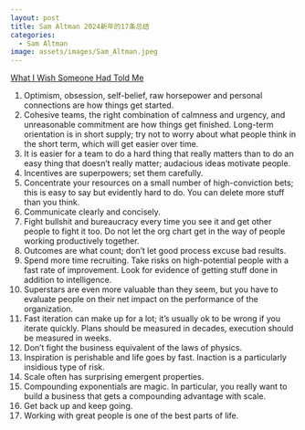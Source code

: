 ```yaml
---
layout: post
title: Sam Altman 2024新年的17条总结
categories:
  - Sam Altman
image: assets/images/Sam_Altman.jpeg
---
```



[What I Wish Someone Had Told Me](https://blog.samaltman.com/what-i-wish-someone-had-told-me)


1. Optimism, obsession, self-belief, raw horsepower and personal connections are how things get started.
2. Cohesive teams, the right combination of calmness and urgency, and unreasonable commitment are how things get finished. Long-term orientation is in short supply; try not to worry about what people think in the short term, which will get easier over time.
3. It is easier for a team to do a hard thing that really matters than to do an easy thing that doesn’t really matter; audacious ideas motivate people.
4. Incentives are superpowers; set them carefully.
5. Concentrate your resources on a small number of high-conviction bets; this is easy to say but evidently hard to do. You can delete more stuff than you think.
6. Communicate clearly and concisely.
7. Fight bullshit and bureaucracy every time you see it and get other people to fight it too. Do not let the org chart get in the way of people working productively together.
8. Outcomes are what count; don’t let good process excuse bad results.
9. Spend more time recruiting. Take risks on high-potential people with a fast rate of improvement. Look for evidence of getting stuff done in addition to intelligence.
10. Superstars are even more valuable than they seem, but you have to evaluate people on their net impact on the performance of the organization.
11. Fast iteration can make up for a lot; it’s usually ok to be wrong if you iterate quickly. Plans should be measured in decades, execution should be measured in weeks.
12. Don’t fight the business equivalent of the laws of physics.
13. Inspiration is perishable and life goes by fast. Inaction is a particularly insidious type of risk.
14. Scale often has surprising emergent properties.
15. Compounding exponentials are magic. In particular, you really want to build a business that gets a compounding advantage with scale.
16. Get back up and keep going.
17. Working with great people is one of the best parts of life.